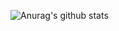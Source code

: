 ![Anurag's github stats](https://github-readme-stats.vercel.app/api?username=Gon-Zo&show_icons=true&theme=radical)
